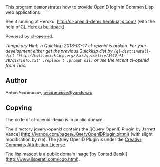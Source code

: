 This program demonstrates how to provide OpenID login in Common Lisp web applications.

See it running at Heroku: http://cl-openid-demo.herokuapp.com/
(with the help of [CL Heroku buildpack](https://github.com/avodonosov/heroku-buildpack-cl2/)).

Powered by [cl-open-id](http://common-lisp.net/project/cl-openid/).

_Temporary Hint: In Quicklisp 2013-02-17 cl-openid is broken. For your development
either get the previous Quicklisp dist by `(ql-dist:install-dist "http://beta.quicklisp.org/dist/quicklisp/2013-01-28/distinfo.txt" :replace t :prompt nil)` or use the recent cl-openid from Trac._

Author
------
  Anton Vodonosov, avodonosov@yandex.ru

Copying
-------

The code of cl-openid-demo is in public domain.

The directory jquery-openid contains the
[jQuery OpenID Plugin by Jarrett Vance] (http://jvance.com/pages/JQueryOpenIDPlugin.xhtml)
(with slight modification by me). The jQuey OpenID Plugin is under the
[Creative Commons Attribution License](https://creativecommons.org/licenses/by/3.0/).

The lisp mascot is a public domain image [by Contad Barski] (http://www.lisperati.com/logo.html).

